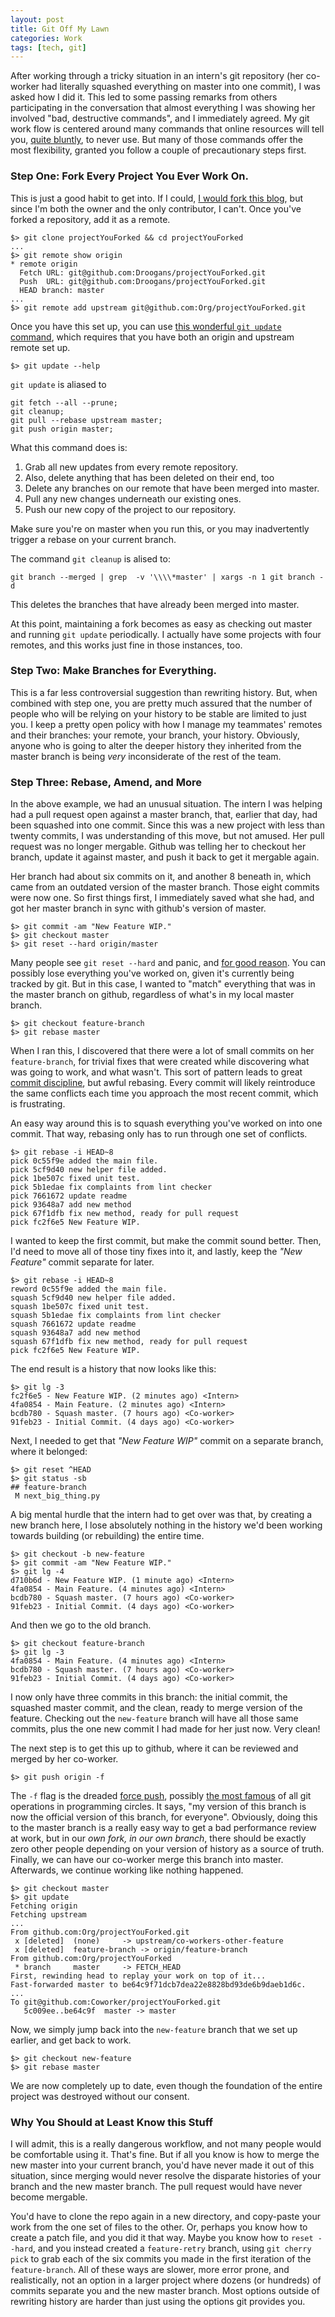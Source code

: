 ```yaml
---
layout: post
title: Git Off My Lawn
categories: Work
tags: [tech, git]
---
```


After working through a tricky situation in an intern's git repository (her co-worker had literally squashed everything on master into one commit), I was asked how I did it. This led to some passing remarks from others participating in the conversation that almost everything I was showing her involved "bad, destructive commands", and I immediately agreed. My git work flow is centered around many commands that online resources will tell you, [quite bluntly](https://paul.stadig.name/2010/12/thou-shalt-not-lie-git-rebase-ammend.html), to never use. But many of those commands offer the most flexibility, granted you follow a couple of precautionary steps first.

### Step One: Fork Every Project You Ever Work On.

This is just a good habit to get into. If I could, [I would fork this blog](https://github.com/Droogans/droogans.github.io), but since I'm both the owner and the only contributor, I can't. Once you've forked a repository, add it as a remote.

```
$> git clone projectYouForked && cd projectYouForked
...
$> git remote show origin
* remote origin
  Fetch URL: git@github.com:Droogans/projectYouForked.git
  Push  URL: git@github.com:Droogans/projectYouForked.git
  HEAD branch: master
...
$> git remote add upstream git@github.com:Org/projectYouForked.git
```

Once you have this set up, you can use [this wonderful `git update` command](https://github.com/Droogans/dotfiles/blob/7c7f50ba65900b032c1c6dada93e25f30a69f32b/.gitconfig#L41), which requires that you have both an origin and upstream remote set up.

```
$> git update --help
```

`git update` is aliased to

```
git fetch --all --prune;
git cleanup;
git pull --rebase upstream master;
git push origin master;
```

What this command does is:

 1. Grab all new updates from every remote repository.
 0. Also, delete anything that has been deleted on their end, too
 0. Delete any branches on our remote that have been merged into master.
 0. Pull any new changes underneath our existing ones.
 0. Push our new copy of the project to our repository.

Make sure you're on master when you run this, or you may inadvertently trigger a rebase on your current branch.

The command `git cleanup` is alised to:

```
git branch --merged | grep  -v '\\\\*master' | xargs -n 1 git branch -d
```

This deletes the branches that have already been merged into master.

At this point, maintaining a fork becomes as easy as checking out master and running `git update` periodically. I actually have some projects with four remotes, and this works just fine in those instances, too.

### Step Two: Make Branches for Everything.

This is a far less controversial suggestion than rewriting history. But, when combined with step one, you are pretty much assured that the number of people who will be relying on your history to be stable are limited to just you. I keep a pretty open policy with how I manage my teammates' remotes and their branches: your remote, your branch, your history. Obviously, anyone who is going to alter the deeper history they inherited from the master branch is being *very* inconsiderate of the rest of the team.

### Step Three: Rebase, Amend, and More

In the above example, we had an unusual situation. The intern I was helping had a pull request open against a master branch, that, earlier that day, had been squashed into one commit. Since this was a new project with less than twenty commits, I was understanding of this move, but not amused. Her pull request was no longer mergable. Github was telling her to checkout her branch, update it against master, and push it back to get it mergable again.

Her branch had about six commits on it, and another 8 beneath in, which came from an outdated version of the master branch. Those eight commits were now one. So first things first, I immediately saved what she had, and got her master branch in sync with github's version of master.

```
$> git commit -am "New Feature WIP."
$> git checkout master
$> git reset --hard origin/master
```

Many people see `git reset --hard` and panic, and [for good reason](https://stackoverflow.com/a/9530204/881224). You can possibly lose everything you've worked on, given it's currently being tracked by git. But in this case, I wanted to "match" everything that was in the master branch on github, regardless of what's in my local master branch.

```
$> git checkout feature-branch
$> git rebase master
```

When I ran this, I discovered that there were a lot of small commits on her `feature-branch`, for trivial fixes that were created while discovering what was going to work, and what wasn't. This sort of pattern leads to great [commit discipline](https://www.databasically.com/2011/03/14/git-commit-early-commit-often/), but awful rebasing. Every commit will likely reintroduce the same conflicts each time you approach the most recent commit, which is frustrating.

An easy way around this is to squash everything you've worked on into one commit. That way, rebasing only has to run through one set of conflicts.

```
$> git rebase -i HEAD~8
pick 0c55f9e added the main file.
pick 5cf9d40 new helper file added.
pick 1be507c fixed unit test.
pick 5b1edae fix complaints from lint checker
pick 7661672 update readme
pick 93648a7 add new method
pick 67f1dfb fix new method, ready for pull request
pick fc2f6e5 New Feature WIP.
```

I wanted to keep the first commit, but make the commit sound better. Then, I'd need to move all of those tiny fixes into it, and lastly, keep the *"New Feature"* commit separate for later.

```
$> git rebase -i HEAD~8
reword 0c55f9e added the main file.
squash 5cf9d40 new helper file added.
squash 1be507c fixed unit test.
squash 5b1edae fix complaints from lint checker
squash 7661672 update readme
squash 93648a7 add new method
squash 67f1dfb fix new method, ready for pull request
pick fc2f6e5 New Feature WIP.
```

The end result is a history that now looks like this:

```
$> git lg -3
fc2f6e5 - New Feature WIP. (2 minutes ago) <Intern>
4fa0854 - Main Feature. (2 minutes ago) <Intern>
bcdb780 - Squash master. (7 hours ago) <Co-worker>
91feb23 - Initial Commit. (4 days ago) <Co-worker>
```

Next, I needed to get that *"New Feature WIP"* commit on a separate branch, where it belonged:

```
$> git reset ^HEAD
$> git status -sb
## feature-branch
 M next_big_thing.py
```

A big mental hurdle that the intern had to get over was that, by creating a new branch here, I lose absolutely nothing in the history we'd been working towards building (or rebuilding) the entire time.

```
$> git checkout -b new-feature
$> git commit -am "New Feature WIP."
$> git lg -4
d710b6d - New Feature WIP. (1 minute ago) <Intern>
4fa0854 - Main Feature. (4 minutes ago) <Intern>
bcdb780 - Squash master. (7 hours ago) <Co-worker>
91feb23 - Initial Commit. (4 days ago) <Co-worker>
```

And then we go to the old branch.

```
$> git checkout feature-branch
$> git lg -3
4fa0854 - Main Feature. (4 minutes ago) <Intern>
bcdb780 - Squash master. (7 hours ago) <Co-worker>
91feb23 - Initial Commit. (4 days ago) <Co-worker>
```

I now only have three commits in this branch: the initial commit, the squashed master commit, and the clean, ready to merge version of the feature. Checking out the `new-feature` branch will have all those same commits, plus the one new commit I had made for her just now. Very clean!

The next step is to get this up to github, where it can be reviewed and merged by her co-worker.

```
$> git push origin -f
```

The `-f` flag is the dreaded [force push](https://groups.google.com/forum/#!msg/jenkinsci-dev/-myjRIPcVwU/t4nkXONp8qgJ), possibly [the most famous](https://cdn.memegenerator.net/instances/400x/24736889.jpg) of all git operations in programming circles. It says, "my version of this branch is now the official version of this branch, for everyone". Obviously, doing this to the master branch is a really easy way to get a bad performance review at work, but in our *own fork, in our own branch*, there should be exactly zero other people depending on your version of history as a source of truth. Finally, we can have our co-worker merge this branch into master. Afterwards, we continue working like nothing happened.

```
$> git checkout master
$> git update
Fetching origin
Fetching upstream
...
From github.com:Org/projectYouForked.git
 x [deleted]  (none)     -> upstream/co-workers-other-feature
 x [deleted]  feature-branch -> origin/feature-branch
From github.com:Org/projectYouForked
 * branch     master     -> FETCH_HEAD
First, rewinding head to replay your work on top of it...
Fast-forwarded master to be64c9f71dcb7dea22e8828bd93de6b9daeb1d6c.
...
To git@github.com:Coworker/projectYouForked.git
   5c009ee..be64c9f  master -> master
```

Now, we simply jump back into the `new-feature` branch that we set up earlier, and get back to work.

```
$> git checkout new-feature
$> git rebase master
```

We are now completely up to date, even though the foundation of the entire project was destroyed without our consent.

### Why You Should at Least Know this Stuff

I will admit, this is a really dangerous workflow, and not many people would be comfortable using it. That's fine. But if all you know is how to merge the new master into your current branch, you'd have never made it out of this situation, since merging would never resolve the disparate histories of your branch and the new master branch. The pull request would have never become mergable.

You'd have to clone the repo again in a new directory, and copy-paste your work from the one set of files to the other. Or, perhaps you know how to create a patch file, and you did it that way. Maybe you know how to `reset --hard`, and you instead created a `feature-retry` branch, using `git cherry pick` to grab each of the six commits you made in the first iteration of the `feature-branch`. All of these ways are slower, more error prone, and realistically, not an option in a larger project where dozens (or hundreds) of commits separate you and the new master branch. Most options outside of rewriting history are harder than just using the options git provides you.
